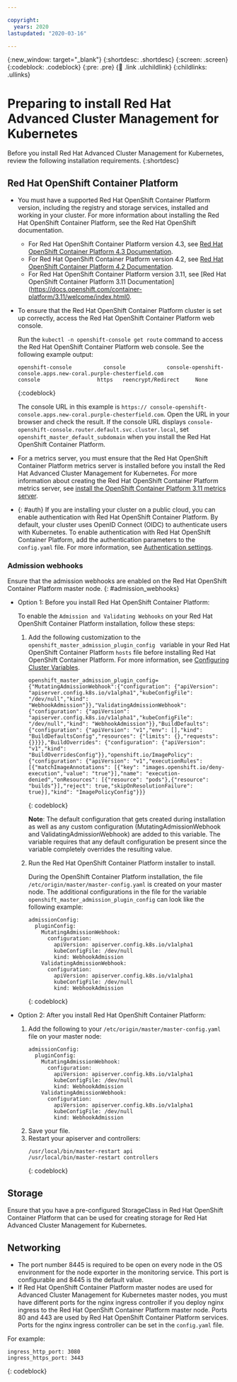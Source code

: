 ```yaml
---

copyright:
  years: 2020
lastupdated: "2020-03-16"

---
```


{:new_window: target="_blank"}
{:shortdesc: .shortdesc}
{:screen: .screen}
{:codeblock: .codeblock}
{:pre: .pre}
{:child: .link .ulchildlink}
{:childlinks: .ullinks}

# Preparing to install Red Hat Advanced Cluster Management for Kubernetes

Before you install Red Hat Advanced Cluster Management for Kubernetes, review the following installation requirements.
{:shortdesc}

## Red Hat OpenShift Container Platform

* You must have a supported Red Hat OpenShift Container Platform version, including the registry and storage services, installed and working in your cluster. For more information about installing the Red Hat OpenShift Container Platform, see the Red Hat OpenShift documentation. 

  * For Red Hat OpenShift Container Platform version 4.3, see [Red Hat OpenShift Container Platform 4.3 Documentation](https://docs.openshift.com/container-platform/4.3/welcome/index.html).
  * For Red Hat OpenShift Container Platform version 4.2, see [Red Hat OpenShift Container Platform 4.2 Documentation](https://docs.openshift.com/container-platform/4.2/welcome/index.html).
  * For Red Hat OpenShift Container Platform version 3.11, see [Red Hat OpenShift Container Platform 3.11 Documentation](https://docs.openshift.com/container-platform/3.11/welcome/index.html0.
  
* To ensure that the Red Hat OpenShift Container Platform cluster is set up correctly, access the Red Hat OpenShift Container Platform web console.

  Run the `kubectl -n openshift-console get route` command to access the Red Hat OpenShift Container Platform web console. See the following example output:
  
    ```
    openshift-console          console             console-openshift-console.apps.new-coral.purple-chesterfield.com                       console                  https   reencrypt/Redirect     None
    ```
    {:codeblock}

	The console URL in this example is `https:// console-openshift-console.apps.new-coral.purple-chesterfield.com`. Open the URL in your browser and check the result. If the console URL displays `console-openshift-console.router.default.svc.cluster.local`, set `openshift_master_default_subdomain` when you install the Red Hat OpenShift Container Platform. 

* For a metrics server, you must ensure that the Red Hat OpenShift Container Platform metrics server is installed before you install the Red Hat Advanced Cluster Management for Kubernetes. For more information about creating the Red Hat OpenShift Container Platform metrics server, see [install the OpenShift Container Platform 3.11 metrics server](https://docs.openshift.com/container-platform/3.11/dev_guide/pod_autoscaling.html).

* {: #auth} If you are installing your cluster on a public cloud, you can enable authentication with Red Hat OpenShift Container Platform. By default, your cluster uses OpenID Connect (OIDC) to authenticate users with Kubernetes. To enable authentication with Red Hat OpenShift Container Platform, add the authentication parameters to the `config.yaml` file. For more information, see [Authentication settings](../install/config_yaml.md#auth).

### Admission webhooks

Ensure that the admission webhooks are enabled on the Red Hat OpenShift Container Platform master node.
{: #admission_webhooks}

  * Option 1: Before you install Red Hat OpenShift Container Platform:

    To enable the `Admission and Validating Webhooks` on your Red Hat OpenShift Container Platform installation, follow these steps:

    1. Add the following customization to the `openshift_master_admission_plugin_config ` variable in your Red Hat OpenShift Container Platform `hosts` file before installing Red Hat OpenShift Container Platform. For more information, see [Configuring Cluster Variables](https://docs.openshift.com/container-platform/3.11/install/configuring_inventory_file.html#configuring-cluster-variables).

       ```
       openshift_master_admission_plugin_config={"MutatingAdmissionWebhook":{"configuration": {"apiVersion": "apiserver.config.k8s.io/v1alpha1","kubeConfigFile": "/dev/null","kind": "WebhookAdmission"}},"ValidatingAdmissionWebhook": {"configuration": {"apiVersion": "apiserver.config.k8s.io/v1alpha1","kubeConfigFile": "/dev/null","kind": "WebhookAdmission"}},"BuildDefaults": {"configuration": {"apiVersion": "v1","env": [],"kind": "BuildDefaultsConfig","resources": {"limits": {},"requests": {}}}},"BuildOverrides": {"configuration": {"apiVersion": "v1","kind": "BuildOverridesConfig"}},"openshift.io/ImagePolicy": {"configuration": {"apiVersion": "v1","executionRules": [{"matchImageAnnotations": [{"key": "images.openshift.io/deny-execution","value": "true"}],"name": "execution-denied","onResources": [{"resource": "pods"},{"resource": "builds"}],"reject": true,"skipOnResolutionFailure": true}],"kind": "ImagePolicyConfig"}}}
       ```
       {: codeblock}

        **Note**: The default configuration that gets created during installation as well as any custom configuration (MutatingAdmissionWebhook and ValidatingAdmissionWebhook) are added to this variable. The variable requires that any default configuration be present since the variable completely overrides the resulting value.

    2. Run the Red Hat OpenShift Container Platform installer to install.

       During the OpenShift Container Platform installation, the file `/etc/origin/master/master-config.yaml` is created on your master node. The additional configurations in the file for the variable `openshift_master_admission_plugin_config` can look like the following example:
       ```
       admissionConfig:
         pluginConfig:
           MutatingAdmissionWebhook:
             configuration:
               apiVersion: apiserver.config.k8s.io/v1alpha1
               kubeConfigFile: /dev/null
               kind: WebhookAdmission
           ValidatingAdmissionWebhook:
             configuration:
               apiVersion: apiserver.config.k8s.io/v1alpha1
               kubeConfigFile: /dev/null
               kind: WebhookAdmission
       ```
       {: codeblock}
  * Option 2: After you install Red Hat OpenShift Container Platform:
    1. Add the following to your `/etc/origin/master/master-config.yaml` file on your master node:
        ```
        admissionConfig:
          pluginConfig:
            MutatingAdmissionWebhook:
              configuration:
                apiVersion: apiserver.config.k8s.io/v1alpha1
                kubeConfigFile: /dev/null
                kind: WebhookAdmission
            ValidatingAdmissionWebhook:
              configuration:
                apiVersion: apiserver.config.k8s.io/v1alpha1
                kubeConfigFile: /dev/null
                kind: WebhookAdmission
        ```
    2. Save your file.
    3. Restart your apiserver and controllers:
        ```
        /usr/local/bin/master-restart api
        /usr/local/bin/master-restart controllers
        ```
        {: codeblock}

## Storage

Ensure that you have a pre-configured StorageClass in Red Hat OpenShift Container Platform that can be used for creating storage for Red Hat Advanced Cluster Management for Kubernetes.

## Networking

* The port number 8445 is required to be open on every node in the OS environment for the node exporter in the monitoring service. This port is configurable and 8445 is the default value.
* If Red Hat OpenShift Container Platform master nodes are used for Advanced Cluster Management for Kubernetes master nodes, you must have different ports for the nginx ingress controller if you deploy nginx ingress to the Red Hat OpenShift Container Platform master node. Ports 80 and 443 are used by Red Hat OpenShift Container Platform services. Ports for the nginx ingress controller can be set in the `config.yaml` file.

For example:
  ```
  ingress_http_port: 3080
  ingress_https_port: 3443
  ```
  {: codeblock}

